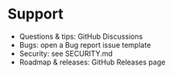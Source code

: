 # Support

- Questions & tips: GitHub Discussions
- Bugs: open a Bug report issue template
- Security: see SECURITY.md
- Roadmap & releases: GitHub Releases page
